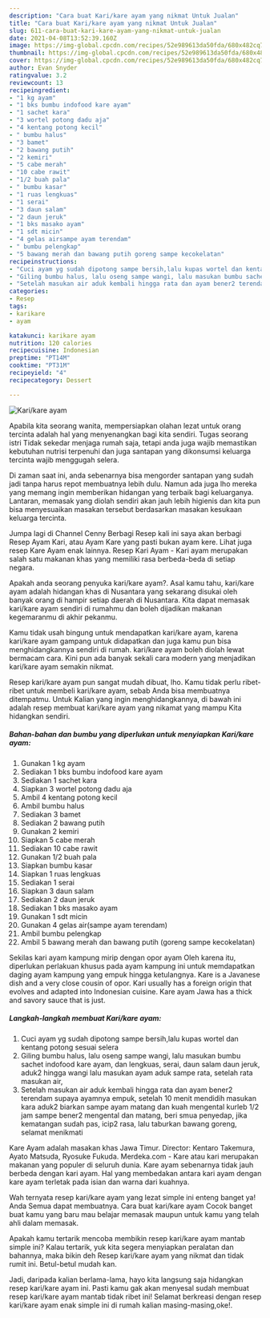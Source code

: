 ```yaml
---
description: "Cara buat Kari/kare ayam yang nikmat Untuk Jualan"
title: "Cara buat Kari/kare ayam yang nikmat Untuk Jualan"
slug: 611-cara-buat-kari-kare-ayam-yang-nikmat-untuk-jualan
date: 2021-04-08T13:52:39.160Z
image: https://img-global.cpcdn.com/recipes/52e989613da50fda/680x482cq70/karikare-ayam-foto-resep-utama.jpg
thumbnail: https://img-global.cpcdn.com/recipes/52e989613da50fda/680x482cq70/karikare-ayam-foto-resep-utama.jpg
cover: https://img-global.cpcdn.com/recipes/52e989613da50fda/680x482cq70/karikare-ayam-foto-resep-utama.jpg
author: Evan Snyder
ratingvalue: 3.2
reviewcount: 13
recipeingredient:
- "1 kg ayam"
- "1 bks bumbu indofood kare ayam"
- "1 sachet kara"
- "3 wortel potong dadu aja"
- "4 kentang potong kecil"
- " bumbu halus"
- "3 bamet"
- "2 bawang putih"
- "2 kemiri"
- "5 cabe merah"
- "10 cabe rawit"
- "1/2 buah pala"
- " bumbu kasar"
- "1 ruas lengkuas"
- "1 serai"
- "3 daun salam"
- "2 daun jeruk"
- "1 bks masako ayam"
- "1 sdt micin"
- "4 gelas airsampe ayam terendam"
- " bumbu pelengkap"
- "5 bawang merah dan bawang putih goreng sampe kecokelatan"
recipeinstructions:
- "Cuci ayam yg sudah dipotong sampe bersih,lalu kupas wortel dan kentang potong sesuai selera"
- "Giling bumbu halus, lalu oseng sampe wangi, lalu masukan bumbu sachet indofood kare ayam, dan lengkuas, serai, daun salam daun jeruk, aduk2 hingga wangi lalu masukan ayam aduk sampe rata, setelah rata masukan air,"
- "Setelah masukan air aduk kembali hingga rata dan ayam bener2 terendam supaya ayamnya empuk, setelah 10 menit mendidih masukan kara aduk2 biarkan sampe ayam matang dan kuah mengental kurleb 1/2 jam sampe bener2 mengental dan matang, beri smua penyedap, jika kematangan sudah pas, icip2 rasa, lalu taburkan bawang goreng, selamat menikmati"
categories:
- Resep
tags:
- karikare
- ayam

katakunci: karikare ayam 
nutrition: 120 calories
recipecuisine: Indonesian
preptime: "PT14M"
cooktime: "PT31M"
recipeyield: "4"
recipecategory: Dessert

---
```



![Kari/kare ayam](https://img-global.cpcdn.com/recipes/52e989613da50fda/680x482cq70/karikare-ayam-foto-resep-utama.jpg)

Apabila kita seorang wanita, mempersiapkan olahan lezat untuk orang tercinta adalah hal yang menyenangkan bagi kita sendiri. Tugas seorang istri Tidak sekedar menjaga rumah saja, tetapi anda juga wajib memastikan kebutuhan nutrisi terpenuhi dan juga santapan yang dikonsumsi keluarga tercinta wajib menggugah selera.

Di zaman  saat ini, anda sebenarnya bisa mengorder santapan yang sudah jadi tanpa harus repot membuatnya lebih dulu. Namun ada juga lho mereka yang memang ingin memberikan hidangan yang terbaik bagi keluarganya. Lantaran, memasak yang diolah sendiri akan jauh lebih higienis dan kita pun bisa menyesuaikan masakan tersebut berdasarkan masakan kesukaan keluarga tercinta. 

Jumpa lagi di Channel Cenny Berbagi Resep kali ini saya akan berbagi Resep Ayam Kari, atau Ayam Kare yang pasti bukan ayam kere. Lihat juga resep Kare Ayam enak lainnya. Resep Kari Ayam - Kari ayam merupakan salah satu makanan khas yang memiliki rasa berbeda-beda di setiap negara.

Apakah anda seorang penyuka kari/kare ayam?. Asal kamu tahu, kari/kare ayam adalah hidangan khas di Nusantara yang sekarang disukai oleh banyak orang di hampir setiap daerah di Nusantara. Kita dapat memasak kari/kare ayam sendiri di rumahmu dan boleh dijadikan makanan kegemaranmu di akhir pekanmu.

Kamu tidak usah bingung untuk mendapatkan kari/kare ayam, karena kari/kare ayam gampang untuk didapatkan dan juga kamu pun bisa menghidangkannya sendiri di rumah. kari/kare ayam boleh diolah lewat bermacam cara. Kini pun ada banyak sekali cara modern yang menjadikan kari/kare ayam semakin nikmat.

Resep kari/kare ayam pun sangat mudah dibuat, lho. Kamu tidak perlu ribet-ribet untuk membeli kari/kare ayam, sebab Anda bisa membuatnya ditempatmu. Untuk Kalian yang ingin menghidangkannya, di bawah ini adalah resep membuat kari/kare ayam yang nikamat yang mampu Kita hidangkan sendiri.

<!--inarticleads1-->

##### Bahan-bahan dan bumbu yang diperlukan untuk menyiapkan Kari/kare ayam:

1. Gunakan 1 kg ayam
1. Sediakan 1 bks bumbu indofood kare ayam
1. Sediakan 1 sachet kara
1. Siapkan 3 wortel potong dadu aja
1. Ambil 4 kentang potong kecil
1. Ambil  bumbu halus
1. Sediakan 3 bamet
1. Sediakan 2 bawang putih
1. Gunakan 2 kemiri
1. Siapkan 5 cabe merah
1. Sediakan 10 cabe rawit
1. Gunakan 1/2 buah pala
1. Siapkan  bumbu kasar
1. Siapkan 1 ruas lengkuas
1. Sediakan 1 serai
1. Siapkan 3 daun salam
1. Sediakan 2 daun jeruk
1. Sediakan 1 bks masako ayam
1. Gunakan 1 sdt micin
1. Gunakan 4 gelas air(sampe ayam terendam)
1. Ambil  bumbu pelengkap
1. Ambil 5 bawang merah dan bawang putih (goreng sampe kecokelatan)


Sekilas kari ayam kampung mirip dengan opor ayam Oleh karena itu, diperlukan perlakuan khusus pada ayam kampung ini untuk memdapatkan daging ayam kampung yang empuk hingga ketulangnya. Kare is a Javanese dish and a very close cousin of opor. Kari usually has a foreign origin that evolves and adapted into Indonesian cuisine. Kare ayam Jawa has a thick and savory sauce that is just. 

<!--inarticleads2-->

##### Langkah-langkah membuat Kari/kare ayam:

1. Cuci ayam yg sudah dipotong sampe bersih,lalu kupas wortel dan kentang potong sesuai selera
1. Giling bumbu halus, lalu oseng sampe wangi, lalu masukan bumbu sachet indofood kare ayam, dan lengkuas, serai, daun salam daun jeruk, aduk2 hingga wangi lalu masukan ayam aduk sampe rata, setelah rata masukan air,
1. Setelah masukan air aduk kembali hingga rata dan ayam bener2 terendam supaya ayamnya empuk, setelah 10 menit mendidih masukan kara aduk2 biarkan sampe ayam matang dan kuah mengental kurleb 1/2 jam sampe bener2 mengental dan matang, beri smua penyedap, jika kematangan sudah pas, icip2 rasa, lalu taburkan bawang goreng, selamat menikmati


Kare Ayam adalah masakan khas Jawa Timur. Director: Kentaro Takemura, Ayato Matsuda, Ryosuke Fukuda. Merdeka.com - Kare atau kari merupakan makanan yang populer di seluruh dunia. Kare ayam sebenarnya tidak jauh berbeda dengan kari ayam. Hal yang membedakan antara kari ayam dengan kare ayam terletak pada isian dan warna dari kuahnya. 

Wah ternyata resep kari/kare ayam yang lezat simple ini enteng banget ya! Anda Semua dapat membuatnya. Cara buat kari/kare ayam Cocok banget buat kamu yang baru mau belajar memasak maupun untuk kamu yang telah ahli dalam memasak.

Apakah kamu tertarik mencoba membikin resep kari/kare ayam mantab simple ini? Kalau tertarik, yuk kita segera menyiapkan peralatan dan bahannya, maka bikin deh Resep kari/kare ayam yang nikmat dan tidak rumit ini. Betul-betul mudah kan. 

Jadi, daripada kalian berlama-lama, hayo kita langsung saja hidangkan resep kari/kare ayam ini. Pasti kamu gak akan menyesal sudah membuat resep kari/kare ayam mantab tidak ribet ini! Selamat berkreasi dengan resep kari/kare ayam enak simple ini di rumah kalian masing-masing,oke!.

